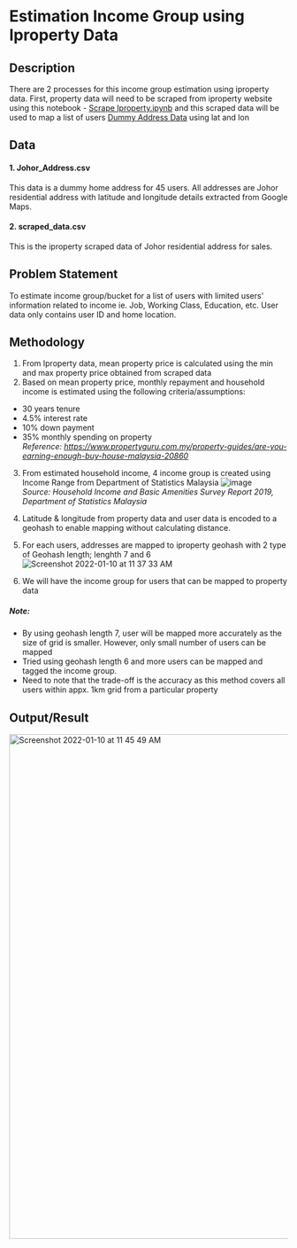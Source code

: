 # Estimation Income Group using Iproperty Data

## Description
There are 2 processes for this income group estimation using iproperty data. First, property data will need to be scraped from iproperty website using this notebook - [Scrape Iproperty.ipynb](https://github.com/maryamnuri/income-group-estimation-using-iproperty/blob/b86f566c72ba2e34fc4fc1ac6b97bf09688bf877/Scrape%20Iproperty.ipynb) and this scraped data will be used to map a list of users [Dummy Address Data](https://github.com/maryamnuri/income-group-estimation-using-iproperty/blob/b86f566c72ba2e34fc4fc1ac6b97bf09688bf877/Johor_Address.csv)
using lat and lon

## Data
#### 1. Johor_Address.csv
This data is a dummy home address for 45 users. All addresses are Johor residential address with latitude and longitude details extracted from Google Maps.

 #### 2. scraped_data.csv
This is the iproperty scraped data of Johor residential address for sales.
 
## Problem Statement
To estimate income group/bucket for a list of users with limited users' information related to income ie. Job, Working Class, Education, etc. 
User data only contains user ID and home location.

## Methodology
1. From Iproperty data, mean property price is calculated using the min and max property price obtained from scraped data
2. Based on mean property price, monthly repayment and household income is estimated using the following criteria/assumptions:
- 30 years tenure
- 4.5% interest rate
- 10% down payment
- 35% monthly spending on property\
_Reference: https://www.propertyguru.com.my/property-guides/are-you-earning-enough-buy-house-malaysia-20860_
3. From estimated household income, 4 income group is created using Income Range from Department of Statistics Malaysia
![image](https://user-images.githubusercontent.com/40256034/148715282-63039821-100f-4580-b66d-9f9e0119a22f.png)\
_Source: Household Income and Basic Amenities Survey Report 2019, Department of Statistics Malaysia_
4. Latitude & longitude from property data and user data is encoded to a geohash to enable mapping without calculating distance. 
5. For each users, addresses are mapped to iproperty geohash with 2 type of Geohash length; lenghth 7 and 6 ![Screenshot 2022-01-10 at 11 37 33 AM](https://user-images.githubusercontent.com/40256034/148715773-6aee086a-93b8-46ba-9016-65c590e659e7.png)


6. We will have the income group for users that can be mapped to property data
##### Note:
- By using geohash length 7, user will be mapped more accurately as the size of grid is smaller. However, only small number of users can be mapped
- Tried using geohash length 6 and more users can be mapped and tagged the income group. 
- Need to note that the trade-off is the accuracy as this method covers all users within appx. 1km grid from a particular property

## Output/Result
<img width="911" alt="Screenshot 2022-01-10 at 11 45 49 AM" src="https://user-images.githubusercontent.com/40256034/148716247-72a446ef-e161-4c6f-99a8-e867237c6400.png">


